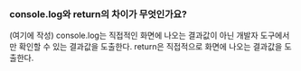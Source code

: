 ### console.log와 return의 차이가 무엇인가요?

(여기에 작성)
console.log는 직접적인 화면에 나오는 결과값이 아닌 개발자 도구에서만 확인할 수 있는 결과값을 도출한다.
return은 직접적으로 화면에 나오는 결과값을 도출한다.
